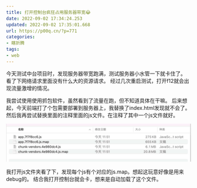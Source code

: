 ```yaml
---
title: 打开控制台疯狂占用服务器带宽😂
date: 2022-09-02 17:34:24.253
updated: 2022-09-02 17:35:01.668
url: https://p00q.cn/?p=771
categories: 
- 瞎折腾
tags: 
- web
---
```



今天测试中台项目时，发现服务器带宽跑满，测试服务器小水管一下就卡住了。
看了下网络请求里面没有什么大的资源请求。
经过几次重启测试，打开f12就会出现流量激增的情况。

我尝试使用使用抓包软件，虽然看到了流量在跑，但不知道具体在干嘛。
后来想起，今天前端打了个包需要部署到服务器上，我替换了index.html发现就不会了。
然后我再尝试替换里面的注释里面的js文件。在注释了其中一个js文件就好。

![image-1662111198701](../res/img/771-1.png)

我打开js文件夹看了下，发现每个js有个对应的js.map。想起这玩意好像是用来debug的。
结合我打开控制台就会卡，想来是自动加载了这个文件。

